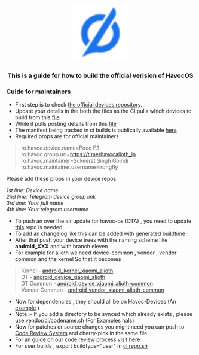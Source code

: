 <h3 align="center"><img src="https://github.com/SukeeratSG/dump-public/blob/iron/Assets/havoc_favicon.svg" width="30%" height="30%"></h3>
<h3  align="center">This is a guide for how to build the official verision of HavocOS</h3>

### Guide for maintainers

- First step is to check  [the official devices repository](https://github.com/Havoc-Os/official_devices).
- Update your details in the both the files as the CI pulls which devices to build from this [file](https://github.com/Havoc-OS/official_devices/blob/eleven/devices) 
- While it pulls posting details from this [file](https://github.com/Havoc-OS/official_devices/blob/eleven/README.md)
- The manifest being tracked in ci builds is publically available [here](https://github.com/SukeeratSG/android_manifest)
- Required props are for official maintainers : 

> ro.havoc.device.name=Poco F3  <br>
> ro.havoc.group.url=https://t.me/havocalioth_in <br> 
> ro.havoc.maintainer=Sukeerat Singh Goindi <br>
> ro.havoc.maintainer.username=irongfly <br>

Please add these props in your device repos.

*1st line: Device name  <br> 
2nd line: Telegram device group link <br>
3rd line: Your full name <br>
4th line: Your telegram username* <br>

- To push an over the air update for havoc-os (OTA) , you need to update  [this](https://github.com/Havoc-OS/OTA) repo is needed
- To add an changelog like  [this](https://raw.githubusercontent.com/Havoc-OS/OTA/eleven/vanilla/alioth_1628134829.json) can be added with generated buildtime
- After that push your device trees with the naming scheme like **android_XXX** and with branch eleven
- For example for alioth we need device-common , vendor , vendor common and the kernel
So that it becomes 

> Kernel -
> [android_kernel_xiaomi_alioth](https://github.com/Havoc-Devices/android_kernel_xiaomi_alioth)
> <br> DT - 
> [android_device_xiaomi_alioth](https://github.com/Havoc-Devices/android_device_xiaomi_alioth)
> <br>  DT Common -
> [android_device_xiaomi_alioth-common](https://github.com/Havoc-Devices/android_device_xiaomi_alioth-common)
> <br>  Vendor Common  - 
> [android_vendor_xiaomi_alioth-common](https://github.com/Havoc-Devices/android_vendor_xiaomi_alioth-common)
> <br>

- Now for dependencies , they should all be on Havoc-Devices  (An [example](https://github.com/Havoc-Devices/android_device_xiaomi_alioth/blob/eleven/havoc.dependencies) )
- Note :- If you add a directory to be synced which already exists , please use vendor/ci/codename.sh (For Examples [hals](https://github.com/Havoc-Devices/android_vendor_ci/blob/main/alioth.sh))
- Now for patches or source changes you might need you can push to [Code Review System](https://review.havoc-os.com) and cherry-pick in the same file.
- For an guide on our code review process visit [here](https://github.com/Havoc-Devices/android_device_xiaomi_alioth/blob/eleven/havoc/review.md)
- For user builds , export buildtype="user" in [ci repo.sh](https://github.com/Havoc-Devices/android_vendor_ci/blob/eleven/alioth.sh#L19)